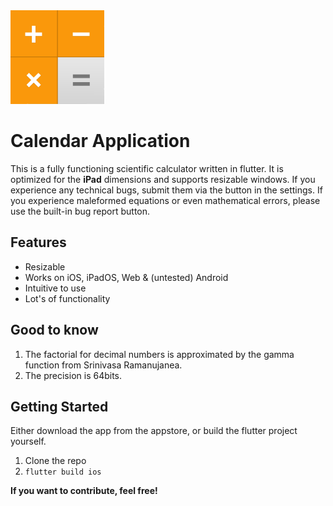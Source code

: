 <img src="./assets/icon/icon.png" alt="drawing" width="150"/>

# Calendar Application

This is a fully functioning scientific calculator written in flutter.
It is optimized for the **iPad** dimensions and supports resizable windows.
If you experience any technical bugs, submit them via the button in the settings.
If you experience maleformed equations or even mathematical errors, please use the built-in bug report button.

## Features

- Resizable
- Works on iOS, iPadOS, Web & (untested) Android
- Intuitive to use
- Lot's of functionality

## Good to know

1. The factorial for decimal numbers is approximated by the gamma function from Srinivasa Ramanujanea.
2. The precision is 64bits.

## Getting Started

Either download the app from the appstore, or build the flutter project yourself.

1. Clone the repo
2. `flutter build ios`

**If you want to contribute, feel free!**